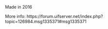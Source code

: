 <p>Made in 2016</p>
More info: https://forum.uifserver.net/index.php?topic=126984.msg1335371#msg1335371

